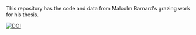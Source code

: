 This repository has the code and data from Malcolm Barnard's grazing work for his thesis.

[![DOI](https://zenodo.org/badge/375463252.svg)](https://zenodo.org/badge/latestdoi/375463252)

